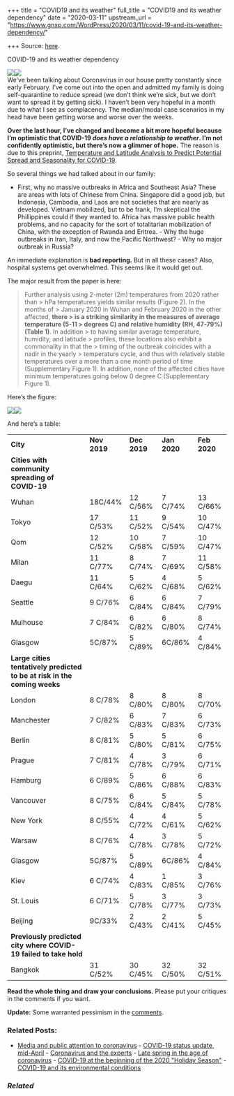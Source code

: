 +++
title = "COVID19 and its weather"
full_title = "COVID19 and its weather dependency"
date = "2020-03-11"
upstream_url = "https://www.gnxp.com/WordPress/2020/03/11/covid-19-and-its-weather-dependency/"

+++
Source: [here](https://www.gnxp.com/WordPress/2020/03/11/covid-19-and-its-weather-dependency/).

COVID-19 and its weather dependency

[![](https://i0.wp.com/www.gnxp.com/WordPress/wp-content/uploads/2020/03/Screenshot-2020-03-11-15.56.46.jpg?resize=600%2C373&ssl=1)![](https://i0.wp.com/www.gnxp.com/WordPress/wp-content/uploads/2020/03/Screenshot-2020-03-11-15.56.46.jpg?resize=600%2C373&ssl=1)](https://gisanddata.maps.arcgis.com/apps/opsdashboard/index.html#/bda7594740fd40299423467b48e9ecf6)  
We’ve been talking about Coronavirus in our house pretty constantly since early February. I’ve come out into the open and admitted my family is doing self-quarantine to reduce spread (we don’t think we’re sick, but we don’t want to spread it by getting sick). I haven’t been very hopeful in a month due to what I see as complacency. The median/modal case scenarios in my head have been getting worse and worse over the weeks.

**Over the last hour, I’ve changed and become a bit more hopeful because I’m optimistic that COVID-19 *does have a relationship to weather*. I’m not confidently optimistic, but there’s now a glimmer of hope.** The reason is due to this preprint, [Temperature and Latitude Analysis to Predict Potential Spread and Seasonality for COVID-19](https://papers.ssrn.com/sol3/papers.cfm?abstract_id=3550308).

So several things we had talked about in our family:

- First, why no massive outbreaks in Africa and Southeast Asia? These
  are areas with lots of Chinese from China. Singapore did a good job,
  but Indonesia, Cambodia, and Laos are not societies that are nearly as
  developed. Vietnam mobilized, but to be frank, I’m skeptical the
  Phillippines could if they wanted to. Africa has massive public health
  problems, and no capacity for the sort of totalitarian mobilization of
  China, with the exception of Rwanda and Eritrea. - Why the huge outbreaks in Iran, Italy, and now the Pacific Northwest? - Why no major outbreak in Russia?

An immediate explanation is **bad reporting.** But in all these cases? Also, hospital systems get overwhelmed. This seems like it would get out.

The major result from the paper is here:

> Further analysis using 2-meter (2m) temperatures from 2020 rather than > hPa temperatures yields similar results (Figure 2). In the months of > January 2020 in Wuhan and February 2020 in the other affected, **there > is a striking similarity in the measures of average temperature (5-11 > degrees C) and relative humidity (RH, 47-79%) (Table 1)**. In addition > to having similar average temperature, humidity, and latitude > profiles, these locations also exhibit a commonality in that the > timing of the outbreak coincides with a nadir in the yearly > temperature cycle, and thus with relatively stable temperatures over a more than a one month period of time (Supplementary Figure 1). In addition, none of the affected cities have minimum temperatures going below 0 degree C (Supplementary Figure 1).

Here’s the figure:

![](https://i0.wp.com/www.gnxp.com/WordPress/wp-content/uploads/2020/03/coronaweather.jpg?resize=600%2C343&ssl=1)![](https://i0.wp.com/www.gnxp.com/WordPress/wp-content/uploads/2020/03/coronaweather.jpg?resize=600%2C343&ssl=1)

And here’s a table:

|                                                                          |              |              |              |              |
|--------------------------------------------------------------------------|--------------|--------------|--------------|--------------|
| **City**                                                                 | **Nov 2019** | **Dec 2019** | **Jan 2020** | **Feb 2020** |
| **Cities with community spreading of COVID-19**                          |              |              |              |              |
| Wuhan                                                                    | 18C/44%      | 12 C/56%     | 7 C/74%      | 13 C/66%     |
| Tokyo                                                                    | 17 C/53%     | 11 C/52%     | 9 C/54%      | 10 C/47%     |
| Qom                                                                      | 12 C/52%     | 10 C/58%     | 7 C/59%      | 10 C/47%     |
| Milan                                                                    | 11 C/77%     | 8 C/74%      | 7 C/69%      | 11 C/58%     |
| Daegu                                                                    | 11 C/64%     | 5 C/62%      | 4 C/68%      | 5 C/62%      |
| Seattle                                                                  | 9 C/76%      | 6 C/84%      | 6 C/84%      | 7 C/79%      |
| Mulhouse                                                                 | 7 C/84%      | 6 C/82%      | 6 C/80%      | 8 C/74%      |
| Glasgow                                                                  | 5C/87%       | 5 C/89%      | 6C/86%       | 4 C/84%      |
| **Large cities tentatively predicted to be at risk in the coming weeks** |              |              |              |              |
| London                                                                   | 8 C/78%      | 8 C/80%      | 8 C/80%      | 8 C/70%      |
| Manchester                                                               | 7 C/82%      | 6 C/83%      | 7 C/83%      | 6 C/73%      |
| Berlin                                                                   | 8 C/81%      | 5 C/80%      | 5 C/81%      | 6 C/75%      |
| Prague                                                                   | 7 C/81%      | 4 C/78%      | 3 C/79%      | 6 C/71%      |
| Hamburg                                                                  | 6 C/89%      | 5 C/86%      | 6 C/88%      | 6 C/83%      |
| Vancouver                                                                | 8 C/75%      | 6 C/84%      | 5 C/84%      | 5 C/78%      |
| New York                                                                 | 8 C/55%      | 4 C/72%      | 4 C/61%      | 5 C/62%      |
| Warsaw                                                                   | 8 C/76%      | 4 C/78%      | 3 C/78%      | 5 C/72%      |
| Glasgow                                                                  | 5C/87%       | 5 C/89%      | 6C/86%       | 4 C/84%      |
| Kiev                                                                     | 6 C/74%      | 4 C/83%      | 1 C/85%      | 3 C/76%      |
| St. Louis                                                                | 6 C/71%      | 5 C/78%      | 3 C/77%      | 3 C/73%      |
| Beijing                                                                  | 9C/33%       | 2 C/43%      | 2 C/41%      | 5 C/45%      |
| **Previously predicted city where COVID-19 failed to take hold**         |              |              |              |              |
| Bangkok                                                                  | 31 C/52%     | 30 C/45%     | 32 C/50%     | 32 C/51%     |

**Read the whole thing and draw your conclusions.** Please put your critiques in the comments if you want.

**Update:** Some warranted pessimism in the [comments](https://www.gnxp.com/WordPress/2020/03/11/covid-19-and-its-weather-dependency/comment-page-1/#comment-17606).

### Related Posts:

- [Media and public attention to
  coronavirus](https://www.gnxp.com/WordPress/2020/08/30/media-and-public-attention-to-coronavirus/) - [COVID-19 status update,
  mid-April](https://www.gnxp.com/WordPress/2020/04/16/covid-19-status-update-mid-april/) - [Coronavirus and the
  experts](https://www.gnxp.com/WordPress/2020/12/20/coronavirus-and-the-experts/) - [Late spring in the age of
  coronavirus](https://www.gnxp.com/WordPress/2020/05/20/late-spring-in-the-age-of-coronavirus/) - [COVID-19 at the beginning of the 2020 "Holiday
  Season"](https://www.gnxp.com/WordPress/2020/11/27/covid-19-at-the-beginning-of-the-2020/) - [COVID-19 and its environmental
  conditions](https://www.gnxp.com/WordPress/2020/03/28/covid-19-and-its-environmental-conditions/)

### *Related*

[](https://www.addtoany.com/add_to/facebook?linkurl=https%3A%2F%2Fwww.gnxp.com%2FWordPress%2F2020%2F03%2F11%2Fcovid-19-and-its-weather-dependency%2F&linkname=COVID-19%20and%20its%20weather%20dependency "Facebook")[](https://www.addtoany.com/add_to/twitter?linkurl=https%3A%2F%2Fwww.gnxp.com%2FWordPress%2F2020%2F03%2F11%2Fcovid-19-and-its-weather-dependency%2F&linkname=COVID-19%20and%20its%20weather%20dependency "Twitter")[](https://www.addtoany.com/add_to/email?linkurl=https%3A%2F%2Fwww.gnxp.com%2FWordPress%2F2020%2F03%2F11%2Fcovid-19-and-its-weather-dependency%2F&linkname=COVID-19%20and%20its%20weather%20dependency "Email")[](https://www.addtoany.com/share)
